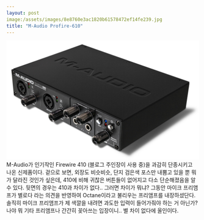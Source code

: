```yaml
---
layout: post
image:/assets/images/8e8760e3ac1820b61578472ef14fe239.jpg
title: "M-Audio Profire-610"
---
```


![image](/assets/images/8e8760e3ac1820b61578472ef14fe239.jpg)
M-Audio가 인기작인 Firewire 410 (블로그 주인장이 사용 중)을 과감히 단종시키고 나온 신제품이다.
겉으로 보면, 외장도 비슷비슷, 단지 검은색 포스만 내뿜고 있을 뿐 뭐가 달라진 것인가 싶은데,
410에 비해 귀찮은 버튼들이 없어지고 다소 단순해졌음을 알 수 있다.
뒷면의 경우는 410과 차이가 없다..
그러면 차이가 뭐냐? 그동안 마이크 프리앰프가 별로다 라는 의견을 반영하여 Octane이라고 불리우는 프리앰프를 내장하셨단다.
솔직히 마이크 프리앰프가 제 색깔을 내려면 과도한 입력이 들어가줘야 하는 거 아닌가? 나야 뭐 기타 프리앰프나 간간히 꽂아쓰는 입장이니.. 별 차이 없다에 올인이다.



